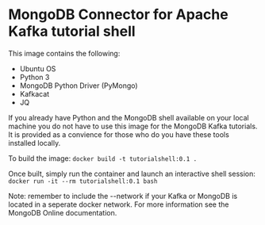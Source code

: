 # MongoDB Connector for Apache Kafka tutorial shell

This image contains the following:
- Ubuntu OS
- Python 3
- MongoDB Python Driver (PyMongo)
- Kafkacat
- JQ

If you already have Python and the MongoDB shell available on your local machine you do not have to use this image for the MongoDB Kafka tutorials.  It is provided as a convience for those who do you have these tools installed locally.

To build the image:
```docker build -t tutorialshell:0.1 . ```

Once built, simply run the container and launch an interactive shell session:
```docker run -it --rm tutorialshell:0.1 bash```

Note: remember to include the --network if your Kafka or MongoDB is located in a seperate docker network.  For more information see the MongoDB Online documentation.
